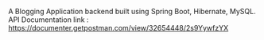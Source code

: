 A Blogging  Application backend built using Spring Boot, Hibernate, MySQL.
API Documentation link : https://documenter.getpostman.com/view/32654448/2s9YywfzYX
